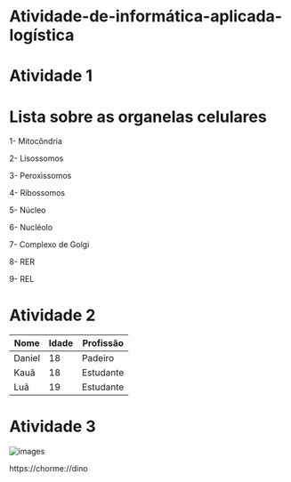 # Atividade-de-informática-aplicada-logística

# Atividade 1 #
# Lista sobre as organelas celulares #

1- Mitocôndria

2- Lisossomos

3- Peroxissomos

4- Ribossomos

5- Núcleo

6- Nucléolo

7- Complexo de Golgi

8- RER

9- REL

# Atividade 2 #

| Nome   |  Idade  |  Profissão |
|--------|---------|------------|
| Daniel |   18    |   Padeiro  |
|  Kauã  |   18    |  Estudante |
|  Luã   |   19    |  Estudante |


# Atividade 3

![images](https://github.com/user-attachments/assets/6b6a2fef-3586-44ed-ac7d-8a580d64df39)

https://chorme://dino
